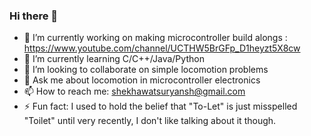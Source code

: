 ### Hi there 👋

<!--
**suryanshshekhawat/suryanshshekhawat** is a ✨ _special_ ✨ repository because its `README.md` (this file) appears on your GitHub profile.

Here are some ideas to get you started:
-->

- 🔭 I’m currently working on making microcontroller build alongs : https://www.youtube.com/channel/UCTHW5BrGFp_D1heyzt5X8cw
- 🌱 I’m currently learning C/C++/Java/Python
- 👯 I’m looking to collaborate on simple locomotion problems
- 💬 Ask me about locomotion in microcontroller electronics
- 📫 How to reach me: shekhawatsuryansh@gmail.com
- ⚡ Fun fact: I used to hold the belief that "To-Let" is just misspelled "Toilet" until very recently, I don't like talking about it though.
